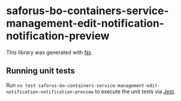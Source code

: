 # saforus-bo-containers-service-management-edit-notification-notification-preview

This library was generated with [Nx](https://nx.dev).

## Running unit tests

Run `nx test saforus-bo-containers-service-management-edit-notification-notification-preview` to execute the unit tests via [Jest](https://jestjs.io).
